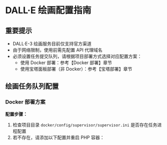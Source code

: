 # DALL·E 绘画配置指南

## 重要提示

- DALL·E-3 绘画服务目前仅支持官方渠道
- 由于网络限制，使用前需先配置 API 代理域名
- 必须设置任务提交队列，请根据项目部署方式选择对应配置方案：
  - 使用 Docker 部署：参考【Docker 部署】章节
  - 使用宝塔面板部署（非 Docker）：参考【宝塔部署】章节

## 绘画任务队列配置

### Docker 部署方案

**配置步骤：**

1. 检查项目目录 `docker/config/supervisor/supervisor.ini` 是否存在任务进程配置
2. 若不存在，请添加以下配置并重启 PHP 容器：